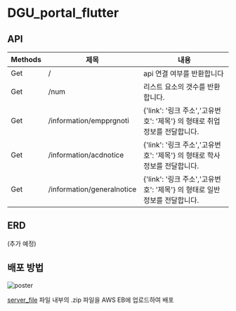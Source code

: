 # DGU_portal_flutter

## API
| Methods | 제목                      | 내용                                                 |
|-----|-------------------------|----------------------------------------------------|
| Get | /                       | api 연결 여부를 반환합니다                                   |
| Get | /num                    | 리스트 요소의 갯수를 반환합니다.                                 |
| Get | /information/empprgnoti | {'link': '링크 주소','고유번호': '제목'} 의 형태로 취업 정보를 전달합니다. |
| Get | /information/acdnotice  | {'link': '링크 주소','고유번호': '제목'} 의 형태로 학사 정보를 전달합니다.          |
| Get | /information/generalnotice | {'link': '링크 주소','고유번호': '제목'} 의 형태로 일반 정보를 전달합니다.          |


## ERD
(추가 예정)

## 배포 방법
![poster](https://cdn.discordapp.com/attachments/1265717766053433405/1271770694144884786/aws.png?ex=66b88c41&is=66b73ac1&hm=3cf5ffcce858e25bc609c4bced9cdf11c16837f8338d2998e1ae83dc2a6352e5&)

[server_file](./server_file) 파일 내부의 .zip 파일을 AWS EB에 업로드하여 배포